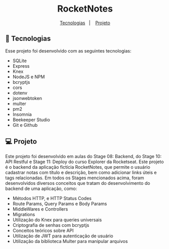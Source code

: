 <h1 align="center">RocketNotes</h1>

<p align="center">
  <a href="#-tecnologias">Tecnologias</a>&nbsp;&nbsp;&nbsp;|&nbsp;&nbsp;&nbsp;
  <a href="#-projeto">Projeto</a>

</p>

## 🚀 Tecnologias

Esse projeto foi desenvolvido com as seguintes tecnologias:

- SQLite
- Express
- Knex
- NodeJS e NPM
- bcryptjs
- cors
- dotenv
- jsonwebtoken
- multer
- pm2
- Insomnia
- Beekeeper Studio
- Git e Github

## 💻 Projeto

Este projeto foi desenvolvido em aulas do Stage 08: Backend, do Stage 10: API Restful e Stage 11: Deploy do curso Explorer da Rocketseat.
Este projeto é o backend da aplicação fictícia RocketNotes, que permite o usuário cadastrar notas com título e descrição, bem como adicionar links úteis e tags relacionadas.
Em todos os Stages mencionados acima, foram desenvolvidos diversos conceitos que tratam do desenvolvimento do backend de uma aplicação, como:

- Métodos HTTP, e HTTP Status Codes
- Route Params, Query Params e Body Params
- MiddleWares e Controllers
- Migrations
- Utilização do Knex para queries universais
- Criptografia de senhas com bcryptjs
- Conceitos teóricos sobre API
- Utilização de JWT para autenticação de usuário
- Utilização da biblioteca Multer para manipular arquivos
